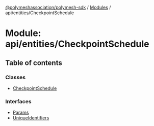 [@polymeshassociation/polymesh-sdk](../README.md) / [Modules](../modules.md) / api/entities/CheckpointSchedule

# Module: api/entities/CheckpointSchedule

## Table of contents

### Classes

- [CheckpointSchedule](../classes/api_entities_CheckpointSchedule.CheckpointSchedule.md)

### Interfaces

- [Params](../interfaces/api_entities_CheckpointSchedule.Params.md)
- [UniqueIdentifiers](../interfaces/api_entities_CheckpointSchedule.UniqueIdentifiers.md)
